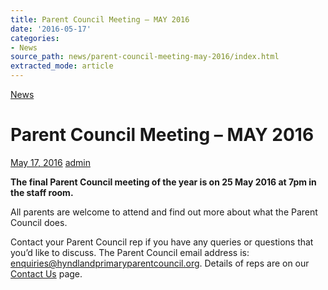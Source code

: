 ```yaml
---
title: Parent Council Meeting – MAY 2016
date: '2016-05-17'
categories:
- News
source_path: news/parent-council-meeting-may-2016/index.html
extracted_mode: article
---
```

[News](/news/)

# Parent Council Meeting – MAY 2016

[May 17, 2016](/news/parent-council-meeting-may-2016/) [admin](author/admin/)

**The final Parent Council meeting of the year is on 25 May 2016 at 7pm in the staff room.**

All parents are welcome to attend and find out more about what the Parent Council does.

Contact your Parent Council rep if you have any queries or questions that you’d like to discuss. The Parent Council email address is: [enquiries@hyndlandprimaryparentcouncil.org](mailto:enquiries@hyndlandprimaryparentcouncil.org). Details of reps are on our [Contact Us](contact-us/) page.
